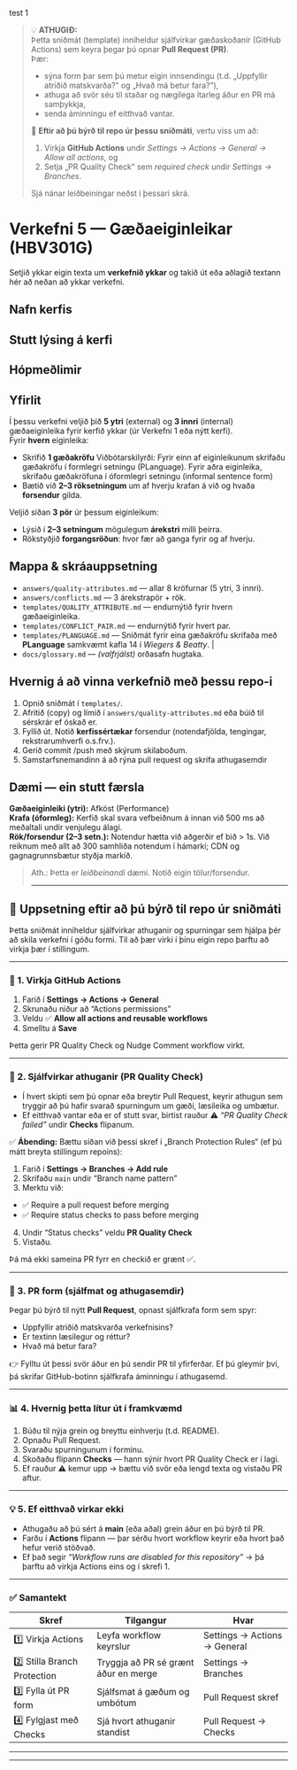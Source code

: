 test 1 
> 💡 **ATHUGIÐ:**  
> Þetta sniðmát (template) inniheldur sjálfvirkar gæðaskoðanir (GitHub Actions) sem keyra þegar þú opnar **Pull Request (PR)**.  
> Þær:
> - sýna form þar sem þú metur eigin innsendingu (t.d. „Uppfyllir atriðið matskvarða?“ og „Hvað má betur fara?“),
> - athuga að svör séu til staðar og nægilega ítarleg áður en PR má samþykkja,
> - senda áminningu ef eitthvað vantar.
>
> 🔧 **Eftir að þú býrð til repo úr þessu sniðmáti**, vertu viss um að:
> 1. Virkja **GitHub Actions** undir *Settings → Actions → General → Allow all actions*, og
> 2. Setja „PR Quality Check“ sem *required check* undir *Settings → Branches*.
>
> Sjá nánar leiðbeiningar neðst í þessari skrá.

# Verkefni 5 — Gæðaeiginleikar (HBV301G)

Setjið ykkar eigin texta um **verkefnið ykkar** og takið út eða aðlagið textann hér að neðan að ykkar verkefni. 

## Nafn kerfis

## Stutt lýsing á kerfi 

## Hópmeðlimir 


## Yfirlit
Í þessu verkefni veljið þið **5 ytri** (external) og **3 innri** (internal) gæðaeiginleika fyrir kerfið ykkar (úr Verkefni 1 eða nýtt kerfi).  
Fyrir **hvern** eiginleika:
- Skrifið **1 gæðakröfu** 
  Viðbótarskilyrði: Fyrir einn af eiginleikunum skrifaðu gæðakröfu í formlegri setningu (PLanguage). Fyrir aðra eiginleika, skrifaðu  gæðakröfuna í óformlegri setningu (informal sentence form)
- Bætið við **2–3 röksetningum** um af hverju krafan á við og hvaða **forsendur** gilda.

Veljið síðan **3 pör** úr þessum eiginleikum:
- Lýsið í **2–3 setningum** mögulegum **árekstri** milli þeirra.
- Rökstyðjið **forgangsröðun**: hvor fær að ganga fyrir og af hverju.

## Mappa & skráauppsetning
- `answers/quality-attributes.md` — allar 8 kröfurnar (5 ytri, 3 innri).
- `answers/conflicts.md` — 3 árekstrapör + rök.
- `templates/QUALITY_ATTRIBUTE.md` — endurnýtið fyrir hvern gæðaeiginleika.
- `templates/CONFLICT_PAIR.md` — endurnýtið fyrir hvert par.
- `templates/PLANGUAGE.md` — Sniðmát fyrir eina gæðakröfu skrifaða með **PLanguage** samkvæmt kafla 14 í *Wiegers & Beatty*. |
- `docs/glossary.md` — *(valfrjálst)* orðasafn hugtaka.

## Hvernig á að vinna verkefnið með þessu repo-i 
1. Opnið sniðmát í `templates/`.
2. Afritið (copy) og límið í `answers/quality-attributes.md` eða búið til sérskrár ef óskað er.
3. Fyllið út. Notið **kerfissértækar** forsendur (notendafjölda, tengingar, rekstrarumhverfi o.s.frv.).
4. Gerið commit /push með skýrum skilaboðum.
5. Samstarfsnemandinn á að rýna pull request og skrifa athugasemdir 

## Dæmi — ein stutt færsla
**Gæðaeiginleiki (ytri):** Afköst (Performance)  
**Krafa (óformleg):** Kerfið skal svara vefbeiðnum á innan við 500 ms að meðaltali undir venjulegu álagi.  
**Rök/forsendur (2–3 setn.):** Notendur hætta við aðgerðir ef bið > 1s. Við reiknum með allt að 300 samhliða notendum í hámarki; CDN og gagnagrunnsbætur styðja markið.

> Ath.: Þetta er *leiðbeinandi* dæmi. Notið eigin tölur/forsendur.
> 
> ---

## 🔧 Uppsetning eftir að þú býrð til repo úr sniðmáti

Þetta sniðmát inniheldur sjálfvirkar athuganir og spurningar sem hjálpa þér að skila verkefni í góðu formi.
Til að þær virki í þínu eigin repo þarftu að virkja þær í stillingum.

---

### 🧩 1. Virkja GitHub Actions

1. Farið í **Settings → Actions → General**
2. Skrunaðu niður að “Actions permissions”
3. Veldu ✅ **Allow all actions and reusable workflows**
4. Smelltu á **Save**

Þetta gerir PR Quality Check og Nudge Comment workflow virkt.

---

### 🧠 2. Sjálfvirkar athuganir (PR Quality Check)

- Í hvert skipti sem þú opnar eða breytir Pull Request, keyrir athugun sem tryggir að þú hafir svarað
  spurningum um gæði, læsileika og umbætur.
- Ef eitthvað vantar eða er of stutt svar, birtist rauður ⚠️ *“PR Quality Check failed”* undir **Checks** flipanum.

✅ **Ábending:** Bættu síðan við þessi skref í „Branch Protection Rules“ (ef þú mátt breyta stillingum repoins):

1. Farið í **Settings → Branches → Add rule**
2. Skrifaðu `main` undir “Branch name pattern”
3. Merktu við:
  - ✅ Require a pull request before merging
  - ✅ Require status checks to pass before merging
4. Undir “Status checks” veldu **PR Quality Check**
5. Vistaðu.

Þá má ekki sameina PR fyrr en checkið er grænt ✅.

---

### 🧾 3. PR form (sjálfmat og athugasemdir)

Þegar þú býrð til nýtt **Pull Request**, opnast sjálfkrafa form sem spyr:
- Uppfyllir atriðið matskvarða verkefnisins?
- Er textinn læsilegur og réttur?
- Hvað má betur fara?

👉 Fylltu út þessi svör áður en þú sendir PR til yfirferðar.
Ef þú gleymir því, þá skrifar GitHub-botinn sjálfkrafa áminningu í athugasemd.

---

### 📊 4. Hvernig þetta lítur út í framkvæmd

1. Búðu til nýja grein og breyttu einhverju (t.d. README).
2. Opnaðu Pull Request.
3. Svaraðu spurningunum í forminu.
4. Skoðaðu flipann **Checks** — hann sýnir hvort PR Quality Check er í lagi.
5. Ef rauður ⚠️ kemur upp → bættu við svör eða lengd texta og vistaðu PR aftur.

---

### 💡 5. Ef eitthvað virkar ekki

- Athugaðu að þú sért á **main** (eða aðal) grein áður en þú býrð til PR.
- Farðu í **Actions** flipann — þar sérðu hvort workflow keyrir eða hvort það hefur verið stöðvað.
- Ef það segir *“Workflow runs are disabled for this repository”* → þá þarftu að virkja Actions eins og í skrefi 1.

---

### ✅ Samantekt

| Skref | Tilgangur | Hvar | 
|-------|------------|------|
| 1️⃣ Virkja Actions | Leyfa workflow keyrslur | Settings → Actions → General |
| 2️⃣ Stilla Branch Protection | Tryggja að PR sé grænt áður en merge | Settings → Branches |
| 3️⃣ Fylla út PR form | Sjálfsmat á gæðum og umbótum | Pull Request skref |
| 4️⃣ Fylgjast með Checks | Sjá hvort athuganir standist | Pull Request → Checks |

---

---
